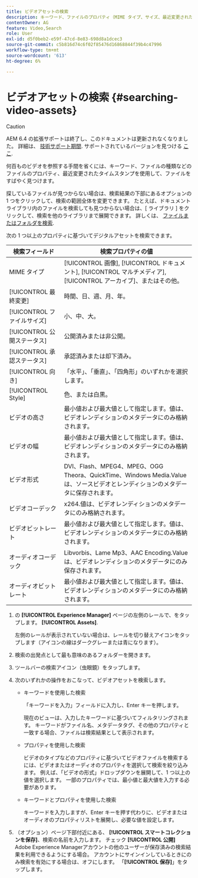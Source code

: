 ```yaml
---
title: ビデオアセットの検索
description: キーワード、ファイルのプロパティ（MIME タイプ、サイズ、最近変更されたタイムスタンプなど）を使用して、でファイルをすばやく見つける [!DNL Experience Manager] アセット。
contentOwner: AG
feature: Video,Search
role: User
exl-id: d5f0beb2-e59f-47cd-8e83-698d8a1dcec3
source-git-commit: c5b816d74c6f02f85476d16868844f39b4c47996
workflow-type: tm+mt
source-wordcount: '613'
ht-degree: 6%

---
```


# ビデオアセットの検索 {#searching-video-assets}

>[!CAUTION]
>
>AEM 6.4 の拡張サポートは終了し、このドキュメントは更新されなくなりました。 詳細は、 [技術サポート期間](https://helpx.adobe.com/jp/support/programs/eol-matrix.html). サポートされているバージョンを見つける [ここ](https://experienceleague.adobe.com/docs/?lang=ja).

何百ものビデオを参照する手間を省くには、キーワード、ファイルの種類などのファイルのプロパティ、最近変更されたタイムスタンプを使用して、ファイルをすばやく見つけます。

探しているファイルが見つからない場合は、検索結果の下部にあるオプションの 1 つをクリックして、検索の範囲全体を変更できます。 たとえば、ドキュメントライブラリ内のファイルを検索しても見つからない場合は、[ ライブラリ ] をクリックして、検索を他のライブラリまで展開できます。 詳しくは、 [ファイルまたはフォルダを検索](https://windows.microsoft.com/en-us/windows7/find-a-file-or-folder).

次の 1 つ以上のプロパティに基づいてデジタルアセットを検索できます。

| 検索フィールド | 検索プロパティの値 |
|---|---|
| MIME タイプ | [!UICONTROL 画像], [!UICONTROL ドキュメント], [!UICONTROL マルチメディア], [!UICONTROL アーカイブ]、またはその他。 |
| [!UICONTROL 最終変更] | 時間、日、週、月、年。 |
| [!UICONTROL ファイルサイズ] | 小、中、大。 |
| [!UICONTROL 公開ステータス] | 公開済みまたは非公開。 |
| [!UICONTROL 承認ステータス] | 承認済みまたは却下済み。 |
| [!UICONTROL 向き] | 「水平」、「垂直」、「四角形」のいずれかを選択します。 |
| [!UICONTROL Style] | 色、または白黒。 |
| ビデオの高さ | 最小値および最大値として指定します。値は、ビデオレンディションのメタデータにのみ格納されます。 |
| ビデオの幅 | 最小値および最大値として指定します。値は、ビデオレンディションのメタデータにのみ格納されます。 |
| ビデオ形式 | DVI、Flash、MPEG4、MPEG、OGG Theora、QuickTime、Windows Media.Value は、ソースビデオとレンディションのメタデータに保存されます。 |
| ビデオコーデック | x264.値は、ビデオレンディションのメタデータにのみ格納されます。 |
| ビデオビットレート | 最小値および最大値として指定します。値は、ビデオレンディションのメタデータにのみ格納されます。 |
| オーディオコーデック | Libvorbis、Lame Mp3、AAC Encoding.Value は、ビデオレンディションのメタデータにのみ保存されます。 |
| オーディオビットレート | 最小値および最大値として指定します。値は、ビデオレンディションのメタデータにのみ格納されます。 |

1. の **[!UICONTROL Experience Manager]** ページの左側のレールで、をタップします。 **[!UICONTROL Assets]**.

   左側のレールが表示されていない場合は、レールを切り替えアイコンをタップします（アイコンの線はダークグレーまたは青になります）。

1. 検索の出発点として最も意味のあるフォルダーを開きます。
1. ツールバーの検索アイコン（虫眼鏡）をタップします。
1. 次のいずれかの操作をおこなって、ビデオアセットを検索します。

   * キーワードを使用した検索

      「キーワードを入力」フィールドに入力し、Enter キーを押します。

      現在のビューは、入力したキーワードに基づいてフィルタリングされます。 キーワードがファイル名、メタデータタグ、その他のプロパティと一致する場合、ファイルは検索結果として表示されます。

   * プロパティを使用した検索

      ビデオのタイプなどのプロパティに基づいてビデオファイルを検索するには、ビデオまたはオーディオのプロパティを選択して検索を絞り込みます。 例えば、「ビデオの形式」ドロップダウンを展開して、1 つ以上の値を選択します。 一部のプロパティでは、最小値と最大値を入力する必要があります。

   * キーワードとプロパティを使用した検索

      キーワードを入力しますが、Enter キーを押す代わりに、ビデオまたはオーディオのプロパティリストを展開し、必要な値を設定します。

1. （オプション）ページ下部付近にある、 **[!UICONTROL スマートコレクションを保存]**、検索の名前を入力します。 チェック **[!UICONTROL 公開]** Adobe Experience Managerアカウントの他のユーザーが保存済みの検索結果を利用できるようにする場合。 アカウントにサインインしているときにのみ検索を有効にする場合は、オフにします。 「**[!UICONTROL 保存]**」をタップします。
